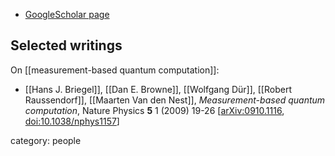 
* [GoogleScholar page](https://scholar.google.com/citations?user=sQyKYfwAAAAJ&hl=de)

## Selected writings

On [[measurement-based quantum computation]]:

* [[Hans J. Briegel]], [[Dan E. Browne]], [[Wolfgang Dür]], [[Robert Raussendorf]], [[Maarten Van den Nest]], *Measurement-based quantum computation*, Nature Physics **5** 1 (2009) 19-26 &lbrack;[arXiv:0910.1116](https://arxiv.org/abs/0910.1116), [doi:10.1038/nphys1157](https://doi.org/10.1038/nphys1157)&rbrack;


category: people
